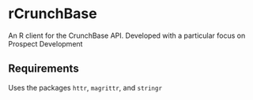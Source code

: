 # rCrunchBase
An R client for the CrunchBase API. Developed with a particular focus on Prospect Development

## Requirements
Uses the packages `httr`, `magrittr`, and `stringr`